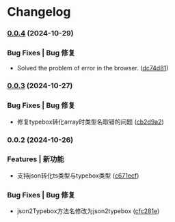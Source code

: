 # Changelog

### [0.0.4](https://github.com/hacxy/json2typebox/compare/v0.0.3...v0.0.4) (2024-10-29)


### Bug Fixes | Bug 修复

* Solved the problem of error in the browser. ([dc74d81](https://github.com/hacxy/json2typebox/commit/dc74d81954e1b9d4c0e7a829de44da2e4a2b2284))

### [0.0.3](https://github.com/hacxy/json2typebox/compare/v0.0.2...v0.0.3) (2024-10-27)


### Bug Fixes | Bug 修复

* 修复typebox转化array时类型名取错的问题 ([cb2d9a2](https://github.com/hacxy/json2typebox/commit/cb2d9a21a9d85c637bf711cf43237f24bf70904d))

### 0.0.2 (2024-10-26)


### Features | 新功能

* 支持json转化ts类型与typebox类型 ([c671ecf](https://github.com/hacxy/json2typebox/commit/c671ecff93b6b90e66d2ff7f7130c1a3816cb5d6))


### Bug Fixes | Bug 修复

* json2Typebox方法名修改为json2typebox ([cfc281e](https://github.com/hacxy/json2typebox/commit/cfc281ee520e8117ff670d68bc0b13e4eeb13a58))